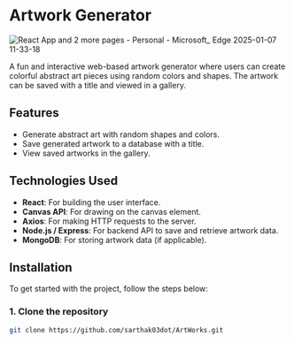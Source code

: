 # Artwork Generator

![React App and 2 more pages - Personal - Microsoft_ Edge 2025-01-07 11-33-18](https://github.com/user-attachments/assets/ee668096-f3d0-47e6-81a7-e070cc893d1e)


A fun and interactive web-based artwork generator where users can create colorful abstract art pieces using random colors and shapes. The artwork can be saved with a title and viewed in a gallery.

## Features
- Generate abstract art with random shapes and colors.
- Save generated artwork to a database with a title.
- View saved artworks in the gallery.

## Technologies Used
- **React**: For building the user interface.
- **Canvas API**: For drawing on the canvas element.
- **Axios**: For making HTTP requests to the server.
- **Node.js / Express**: For backend API to save and retrieve artwork data.
- **MongoDB**: For storing artwork data (if applicable).

## Installation

To get started with the project, follow the steps below:

### 1. Clone the repository

```bash
git clone https://github.com/sarthak03dot/ArtWorks.git
